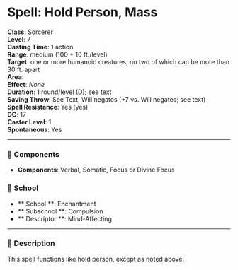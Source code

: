 
# Spell: Hold Person, Mass
**Class**: Sorcerer  
**Level**: 7  
**Casting Time**: 1 action  
**Range**: medium (100 + 10 ft./level)  
**Target**: one or more humanoid creatures, no two of which can be more than 30 ft. apart  
**Area**:   
**Effect**: _None_  
**Duration**: 1 round/level (D); see text  
**Saving Throw**: See Text, Will negates (+7 vs. Will negates; see text)  
**Spell Resistance**: Yes (yes)  
**DC**: 17  
**Caster Level**: 1  
**Spontaneous**: Yes

---

### 🔮 Components
- **Components**: Verbal, Somatic, Focus or Divine Focus

### 🏫 School
- ** School **: Enchantment
- ** Subschool **: Compulsion
- ** Descriptor **: Mind-Affecting
---

### 📜 Description
This spell functions like hold person, except as noted above.
